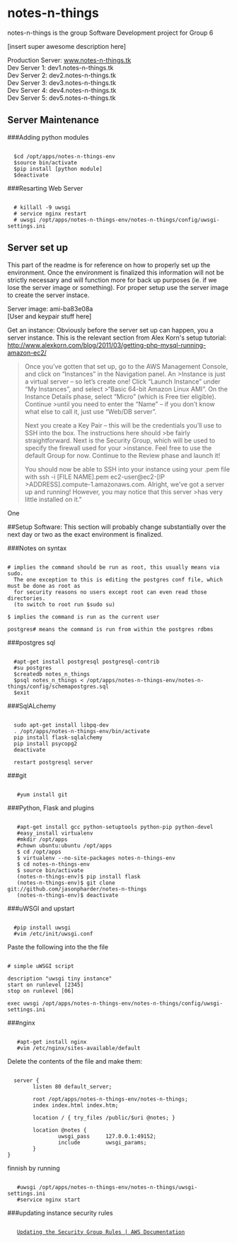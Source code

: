 # notes-n-things

notes-n-things is the group Software Development project for Group 6

[insert super awesome description here]

Production Server: www.notes-n-things.tk<br  />
Dev Server 1: dev1.notes-n-things.tk<br />
Dev Server 2: dev2.notes-n-things.tk<br />
Dev Server 3: dev3.notes-n-things.tk<br />
Dev Server 4: dev4.notes-n-things.tk<br />
Dev Server 5: dev5.notes-n-things.tk<br />

## Server Maintenance

###Adding python modules
<pre><code>
  $cd /opt/apps/notes-n-things-env
  $source bin/activate
  $pip install [python module]
  $deactivate
</code></pre>

###Resarting Web Server
<pre><code>
  # killall -9 uwsgi
  # service nginx restart
  # uwsgi /opt/apps/notes-n-things-env/notes-n-things/config/uwsgi-settings.ini
</code></pre>

## Server set up
This part of the readme is for reference on how to properly set up the environment. Once the environment is finalized this information will not be strictly necessary and will function more for back up purposes (ie. if we lose the server image or something). For proper setup use the server image to create the server instace.

Server image: ami-ba83e08a<br />
[User and keypair stuff here]

Get an instance:
Obviously before the server set up can happen, you a server instance. This is the relevant section from Alex Korn's setup tutorial: http://www.alexkorn.com/blog/2011/03/getting-php-mysql-running-amazon-ec2/

>Once you’ve gotten that set up, go to the AWS Management Console, and click on “Instances” in the Navigation panel. An >Instance is just a virtual server – so let’s create one! Click “Launch Instance” under “My Instances”, and select >“Basic 64-bit Amazon Linux AMI”. On the Instance Details phase, select “Micro” (which is Free tier eligible). Continue >until you need to enter the “Name” – if you don’t know what else to call it, just use “Web/DB server”.
>
>Next you create a Key Pair – this will be the credentials you’ll use to SSH into the box. The instructions here should >be fairly straightforward. Next is the Security Group, which will be used to specify the firewall used for your >instance. Feel free to use the default Group for now. Continue to the Review phase and launch it!
>
>You should now be able to SSH into your instance using your .pem file with ssh -i [FILE NAME].pem ec2-user@ec2-[IP >ADDRESS].compute-1.amazonaws.com. Alright, we’ve got a server up and running! However, you may notice that this server >has very little installed on it."

One 

##Setup Software:
This section will probably change substantially over the next day or two as the exact environment is finalized.

###Notes on syntax

<pre><code>
# implies the command should be run as root, this usually means via sudo.
  The one exception to this is editing the postgres conf file, which must be done as root as 
  for security reasons no users except root can even read those directories. 
  (to switch to root run $sudo su)

$ implies the command is run as the current user

postgres# means the command is run from within the postgres rdbms
</code></pre>

###postgres sql

<pre><code>
  #apt-get install postgresql postgresql-contrib
  #su postgres
  $createdb notes_n_things
  $psql notes_n_things &lt; /opt/apps/notes-n-things-env/notes-n-things/config/schemapostgres.sql
  $exit
</code></pre>

###SqlALchemy

<pre><code>
  sudo apt-get install libpq-dev
  . /opt/apps/notes-n-things-env/bin/activate
  pip install flask-sqlalchemy
  pip install psycopg2
  deactivate

  restart postgresql server
</code></pre>

###git
<pre><code>
   #yum install git
</code></pre>

###Python, Flask and plugins
<pre><code>
   #apt-get install gcc python-setuptools python-pip python-devel
   #easy_install virtualenv
   #mkdir /opt/apps
   #chown ubuntu:ubuntu /opt/apps
   $ cd /opt/apps
   $ virtualenv --no-site-packages notes-n-things-env
   $ cd notes-n-things-env
   $ source bin/activate
   (notes-n-things-env)$ pip install flask
   (notes-n-things-env)$ git clone git://github.com/jasonpharder/notes-n-things
   (notes-n-things-env)$ deactivate
</code></pre>

###uWSGI and upstart
<pre><code>
  #pip install uwsgi
  #vim /etc/init/uwsgi.conf
</code></pre>
Paste the following into the the file
<pre><code>
# simple uWSGI script

description "uwsgi tiny instance"
start on runlevel [2345]
stop on runlevel [06]

exec uwsgi /opt/apps/notes-n-things-env/notes-n-things/config/uwsgi-settings.ini
</code></pre>

###nginx
<pre><code>
   #apt-get install nginx
   #vim /etc/nginx/sites-available/default
</pre></code>
Delete the contents of the file and make them:
<pre><code>
  server {
        listen 80 default_server;

        root /opt/apps/notes-n-things-env/notes-n-things;
        index index.html index.htm;

        location / { try_files /public/$uri @notes; }

        location @notes {
                uwsgi_pass     127.0.0.1:49152;
                include        uwsgi_params;
        }
}
</pre></code>
finnish by running
<pre><code>
   #uwsgi /opt/apps/notes-n-things-env/notes-n-things/uwsgi-settings.ini
   #service nginx start
</code></pre>

###updating instance security rules
<pre><code>
   <a href="http://docs.aws.amazon.com/AmazonVPC/latest/UserGuide/VPC_Internet_Gateway.html#Add_IG_Security_Groups">Updating the Security Group Rules | AWS Documentation</a>
</code></pre>
